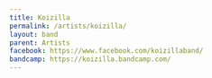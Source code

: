 ```yaml
---
title: Koizilla
permalink: /artists/koizilla/
layout: band
parent: Artists
facebook: https://www.facebook.com/koizillaband/
bandcamp: https://koizilla.bandcamp.com/
---
```


